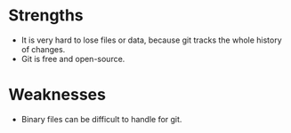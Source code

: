 # Strengths
- It is very hard to lose files or data, because git tracks the whole history of changes.
- Git is free and open-source.
# Weaknesses
- Binary files can be difficult to handle for git.